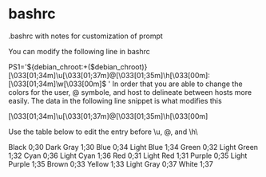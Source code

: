 # bashrc
.bashrc with notes for customization of prompt

You can modify the following line in bashrc

PS1='${debian_chroot:+($debian_chroot)}\[\033[01;34m\]\u\[\033[01;37m\]@\[\033[01;35m\]\h\[\033[00m\]:\[\033[01;34m\]\w\[\033[00m\]\$ '
In order that you are able to change the colors for the user, @ symbole, and host to delineate between hosts more easily. The data in the following line snippet is what modifies this

[\033[01;34m]\u[\033[01;37m]@[\033[01;35m]\h[\033[00m]

Use the table below to edit the entry before \u, @, and \h\

Black 0;30    Dark Gray 1;30 
Blue 0;34     Light Blue 1;34 
Green 0;32    Light Green 1;32 
Cyan 0;36     Light Cyan 
1;36 Red      0;31 Light Red 
1;31 Purple   0;35 Light Purple 
1;35 Brown    0;33 Yellow 1;33 
Light Gray    0;37 White 1;37
